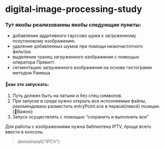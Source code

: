 # digital-image-processing-study

### Тут якобы реализованны якобы следующие пункты:
- добавление аддитивного гауссово шума к загруженному полутоновому изображению.
- удаление добавленных шумов при помощи низкочастотного фильтра.
- выделение границ загруженного изображения с помощью оператора Превитт.
- сегментацию загруженного изображения на основе гистограмм методом Рамеша


#### 🍅как это запускать:
1) Путь должен быть на латыни и без спец символов.
2) При запуске в среде нужно открыть все исполняемые файлы, рекомендовано разместить entryPoint.sce в первой(левой) позиции. (🛑Важно)
3) Запуск осуществлять с помощью “сохранить и выполнить все”

Для работы с изображениями нужна библиотека IPTV, проще всего ввести в консоль:
> atomsInstall("IPCV")